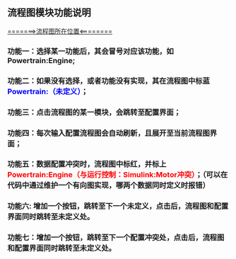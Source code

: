 ## 流程图模块功能说明
[=======>流程图所在位置<========](https://kdocs.cn/l/ctURgwXLLiqf)
### 功能一：选择某一功能后，其会冒号对应该功能，如Powertrain:Engine;
### 功能二：如果没有选择，或者功能没有实现，其在流程图中标蓝<span style="color: blue;">Powertrain:（未定义）</span>；
### 功能三：点击流程图的某一模块，会跳转至配置界面；
### 功能四：每次输入配置流程图会自动刷新，且展开至当前流程图界面；
### 功能五：数据配置冲突时，流程图中标红，并标上<span style="color: red;">Powertrain:Engine（与运行控制：Simulink:Motor冲突）</span>；（可以在代码中通过维护一个有向图实现，哪两个数据同时定义时报错）
### 功能六: 增加一个按钮，跳转至下一个未定义，点击后，流程图和配置界面同时跳转至未定义处。
### 功能七：增加一个按钮，跳转至下一个配置冲突处，点击后，流程图和配置界面同时跳转至未定义处。
